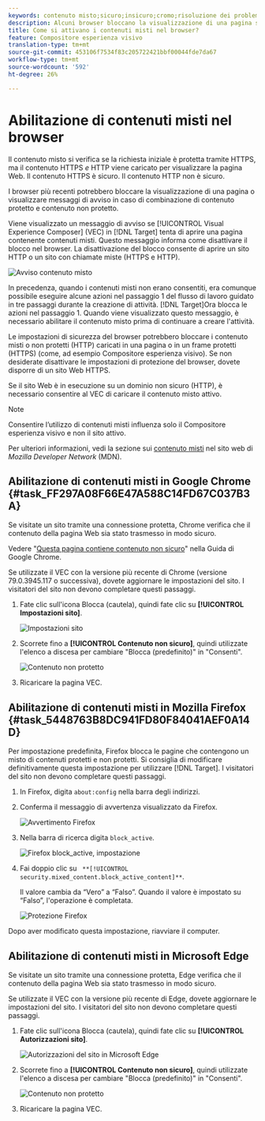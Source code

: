 ```yaml
---
keywords: contenuto misto;sicuro;insicuro;cromo;risoluzione dei problemi;vec;visual experience composer;unsecure;http;https;firefox;internet explorer
description: Alcuni browser bloccano la visualizzazione di una pagina se contiene un misto di contenuti protetti e non protetti. Scoprite come abilitare i contenuti misti in Chrome, Firefox ed Edge.
title: Come si attivano i contenuti misti nel browser?
feature: Compositore esperienza visivo
translation-type: tm+mt
source-git-commit: 453106f7534f83c205722421bbf00044fde7da67
workflow-type: tm+mt
source-wordcount: '592'
ht-degree: 26%

---
```



# Abilitazione di contenuti misti nel browser

Il contenuto misto si verifica se la richiesta iniziale è protetta tramite HTTPS, ma il contenuto HTTPS *e* HTTP viene caricato per visualizzare la pagina Web. Il contenuto HTTPS è sicuro. Il contenuto HTTP non è sicuro.

I browser più recenti potrebbero bloccare la visualizzazione di una pagina o visualizzare messaggi di avviso in caso di combinazione di contenuto protetto e contenuto non protetto.

Viene visualizzato un messaggio di avviso se [!UICONTROL Visual Experience Composer] (VEC) in [!DNL Target] tenta di aprire una pagina contenente contenuti misti. Questo messaggio informa come disattivare il blocco nel browser. La disattivazione del blocco consente di aprire un sito HTTP o un sito con chiamate miste (HTTPS e HTTP).

![Avviso contenuto misto](/help/c-experiences/c-visual-experience-composer/r-troubleshoot-composer/assets/mixed_content_warning.png)

In precedenza, quando i contenuti misti non erano consentiti, era comunque possibile eseguire alcune azioni nel passaggio 1 del flusso di lavoro guidato in tre passaggi durante la creazione di attività. [!DNL Target]Ora blocca le azioni nel passaggio 1. Quando viene visualizzato questo messaggio, è necessario abilitare il contenuto misto prima di continuare a creare l&#39;attività.

Le impostazioni di sicurezza del browser potrebbero bloccare i contenuto misti o non protetti (HTTP) caricati in una pagina o in un frame protetti (HTTPS) (come, ad esempio Compositore esperienza visivo). Se non desiderate disattivare le impostazioni di protezione del browser, dovete disporre di un sito Web HTTPS.

Se il sito Web è in esecuzione su un dominio non sicuro (HTTP), è necessario consentire al VEC di caricare il contenuto misto attivo.

>[!NOTE]
>
>Consentire l’utilizzo di contenuti misti influenza solo il Compositore esperienza visivo e non il sito attivo.

Per ulteriori informazioni, vedi la sezione sui [contenuto misti](https://developer.mozilla.org/en-US/docs/Web/Security/Mixed_content) nel sito web di *Mozilla Developer Network* (MDN).

## Abilitazione di contenuti misti in Google Chrome {#task_FF297A08F66E47A588C14FD67C037B3A}

Se visitate un sito tramite una connessione protetta, Chrome verifica che il contenuto della pagina Web sia stato trasmesso in modo sicuro.

Vedere &quot;[Questa pagina contiene contenuto non sicuro](https://support.google.com/chrome/answer/1342714?hl=en)&quot; nella Guida di Google Chrome.

Se utilizzate il VEC con la versione più recente di Chrome (versione 79.0.3945.117 o successiva), dovete aggiornare le impostazioni del sito. I visitatori del sito non devono completare questi passaggi.

1. Fate clic sull&#39;icona Blocca (cautela), quindi fate clic su **[!UICONTROL Impostazioni sito]**.

   ![Impostazioni sito](/help/c-experiences/c-visual-experience-composer/r-troubleshoot-composer/assets/site-settings.png)

1. Scorrete fino a **[!UICONTROL Contenuto non sicuro]**, quindi utilizzate l&#39;elenco a discesa per cambiare &quot;Blocca (predefinito)&quot; in &quot;Consenti&quot;.

   ![Contenuto non protetto](/help/c-experiences/c-visual-experience-composer/r-troubleshoot-composer/assets/insecure-content.png)

1. Ricaricare la pagina VEC.

## Abilitazione di contenuti misti in Mozilla Firefox {#task_5448763B8DC941FD80F84041AEF0A14D}

Per impostazione predefinita, Firefox blocca le pagine che contengono un misto di contenuti protetti e non protetti. Si consiglia di modificare definitivamente questa impostazione per utilizzare [!DNL Target]. I visitatori del sito non devono completare questi passaggi.

1. In Firefox, digita `about:config` nella barra degli indirizzi.
1. Conferma il messaggio di avvertenza visualizzato da Firefox.

   ![Avvertimento Firefox](/help/c-experiences/c-visual-experience-composer/r-troubleshoot-composer/assets/firefox.png)

1. Nella barra di ricerca digita `block_active`.

   ![Firefox block_active, impostazione](/help/c-experiences/c-visual-experience-composer/r-troubleshoot-composer/assets/firefox3.png)

1. Fai doppio clic su ` **[!UICONTROL security.mixed_content.block_active_content]**`.

   Il valore cambia da “Vero” a “Falso”. Quando il valore è impostato su “Falso”, l&#39;operazione è completata.

   ![Protezione Firefox](/help/c-experiences/c-visual-experience-composer/r-troubleshoot-composer/assets/firefox2.png)

Dopo aver modificato questa impostazione, riavviare il computer.

## Abilitazione di contenuti misti in Microsoft Edge

Se visitate un sito tramite una connessione protetta, Edge verifica che il contenuto della pagina Web sia stato trasmesso in modo sicuro.

Se utilizzate il VEC con la versione più recente di Edge, dovete aggiornare le impostazioni del sito. I visitatori del sito non devono completare questi passaggi.

1. Fate clic sull&#39;icona Blocca (cautela), quindi fate clic su **[!UICONTROL Autorizzazioni sito]**.

   ![Autorizzazioni del sito in Microsoft Edge](/help/c-experiences/c-visual-experience-composer/r-troubleshoot-composer/assets/ms-edge.png)

1. Scorrete fino a **[!UICONTROL Contenuto non sicuro]**, quindi utilizzate l&#39;elenco a discesa per cambiare &quot;Blocca (predefinito)&quot; in &quot;Consenti&quot;.

   ![Contenuto non protetto](/help/c-experiences/c-visual-experience-composer/r-troubleshoot-composer/assets/ms-edge-2.png)

1. Ricaricare la pagina VEC.